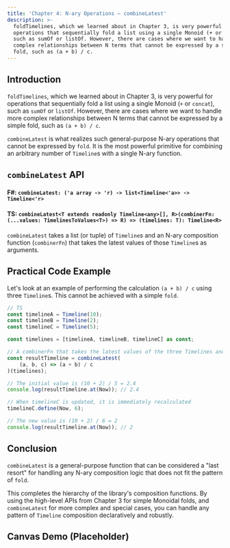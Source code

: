 ```yaml
---
title: 'Chapter 4: N-ary Operations — combineLatest'
description: >-
  foldTimelines, which we learned about in Chapter 3, is very powerful for
  operations that sequentially fold a list using a single Monoid (+ or concat),
  such as sumOf or listOf. However, there are cases where we want to handle more
  complex relationships between N terms that cannot be expressed by a simple
  fold, such as (a + b) / c.
---
```

## Introduction

`foldTimelines`, which we learned about in Chapter 3, is very powerful for operations that sequentially fold a list using a single Monoid (`+` or `concat`), such as `sumOf` or `listOf`. However, there are cases where we want to handle more complex relationships between N terms that cannot be expressed by a simple fold, such as `(a + b) / c`.

`combineLatest` is what realizes such general-purpose N-ary operations that cannot be expressed by `fold`. It is the most powerful primitive for combining an arbitrary number of `Timeline`s with a single N-ary function.

## `combineLatest` API

#### F\#: `combineLatest: ('a array -> 'r) -> list<Timeline<'a>> -> Timeline<'r>`

#### TS: `combineLatest<T extends readonly Timeline<any>[], R>(combinerFn: (...values: TimelinesToValues<T>) => R) => (timelines: T): Timeline<R>`

`combineLatest` takes a list (or tuple) of `Timeline`s and an N-ary composition function (`combinerFn`) that takes the latest values of those `Timeline`s as arguments.

## Practical Code Example

Let's look at an example of performing the calculation `(a + b) / c` using three `Timeline`s. This cannot be achieved with a simple `fold`.

```typescript
// TS
const timelineA = Timeline(10);
const timelineB = Timeline(2);
const timelineC = Timeline(5);

const timelines = [timelineA, timelineB, timelineC] as const;

// A combinerFn that takes the latest values of the three Timelines and performs a complex calculation
const resultTimeline = combineLatest(
    (a, b, c) => (a + b) / c
)(timelines);

// The initial value is (10 + 2) / 5 = 2.4
console.log(resultTimeline.at(Now)); // 2.4

// When timelineC is updated, it is immediately recalculated
timelineC.define(Now, 6);

// The new value is (10 + 2) / 6 = 2
console.log(resultTimeline.at(Now)); // 2
```

## Conclusion

`combineLatest` is a general-purpose function that can be considered a "last resort" for handling any N-ary composition logic that does not fit the pattern of `fold`.

This completes the hierarchy of the library's composition functions. By using the high-level APIs from Chapter 3 for simple Monoidal folds, and `combineLatest` for more complex and special cases, you can handle any pattern of `Timeline` composition declaratively and robustly.

## Canvas Demo (Placeholder)

